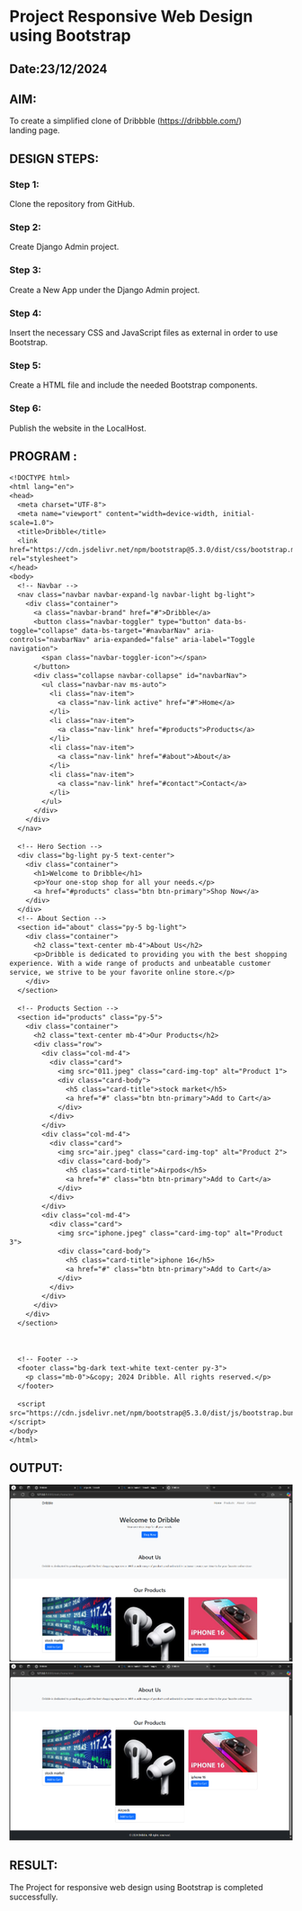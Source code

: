 # Project Responsive Web Design using Bootstrap
## Date:23/12/2024

## AIM:
To create a simplified clone of Dribbble (https://dribbble.com/) landing page.


## DESIGN STEPS:

### Step 1:
Clone the repository from GitHub.

### Step 2:
Create Django Admin project.

### Step 3:
Create a New App under the Django Admin project.

### Step 4:
Insert the necessary CSS and JavaScript files as external in order to use Bootstrap.

### Step 5:
Create a HTML file and include the needed Bootstrap components.

### Step 6:
Publish the website in the LocalHost.

## PROGRAM :
```
<!DOCTYPE html>
<html lang="en">
<head>
  <meta charset="UTF-8">
  <meta name="viewport" content="width=device-width, initial-scale=1.0">
  <title>Dribble</title>
  <link href="https://cdn.jsdelivr.net/npm/bootstrap@5.3.0/dist/css/bootstrap.min.css" rel="stylesheet">
</head>
<body>
  <!-- Navbar -->
  <nav class="navbar navbar-expand-lg navbar-light bg-light">
    <div class="container">
      <a class="navbar-brand" href="#">Dribble</a>
      <button class="navbar-toggler" type="button" data-bs-toggle="collapse" data-bs-target="#navbarNav" aria-controls="navbarNav" aria-expanded="false" aria-label="Toggle navigation">
        <span class="navbar-toggler-icon"></span>
      </button>
      <div class="collapse navbar-collapse" id="navbarNav">
        <ul class="navbar-nav ms-auto">
          <li class="nav-item">
            <a class="nav-link active" href="#">Home</a>
          </li>
          <li class="nav-item">
            <a class="nav-link" href="#products">Products</a>
          </li>
          <li class="nav-item">
            <a class="nav-link" href="#about">About</a>
          </li>
          <li class="nav-item">
            <a class="nav-link" href="#contact">Contact</a>
          </li>
        </ul>
      </div>
    </div>
  </nav>

  <!-- Hero Section -->
  <div class="bg-light py-5 text-center">
    <div class="container">
      <h1>Welcome to Dribble</h1>
      <p>Your one-stop shop for all your needs.</p>
      <a href="#products" class="btn btn-primary">Shop Now</a>
    </div>
  </div>
  <!-- About Section -->
  <section id="about" class="py-5 bg-light">
    <div class="container">
      <h2 class="text-center mb-4">About Us</h2>
      <p>Dribble is dedicated to providing you with the best shopping experience. With a wide range of products and unbeatable customer service, we strive to be your favorite online store.</p>
    </div>
  </section>

  <!-- Products Section -->
  <section id="products" class="py-5">
    <div class="container">
      <h2 class="text-center mb-4">Our Products</h2>
      <div class="row">
        <div class="col-md-4">
          <div class="card">
            <img src="011.jpeg" class="card-img-top" alt="Product 1">
            <div class="card-body">
              <h5 class="card-title">stock market</h5>
              <a href="#" class="btn btn-primary">Add to Cart</a>
            </div>
          </div>
        </div>
        <div class="col-md-4">
          <div class="card">
            <img src="air.jpeg" class="card-img-top" alt="Product 2">
            <div class="card-body">
              <h5 class="card-title">Airpods</h5>
              <a href="#" class="btn btn-primary">Add to Cart</a>
            </div>
          </div>
        </div>
        <div class="col-md-4">
          <div class="card">
            <img src="iphone.jpeg" class="card-img-top" alt="Product 3">
            <div class="card-body">
              <h5 class="card-title">iphone 16</h5>
              <a href="#" class="btn btn-primary">Add to Cart</a>
            </div>
          </div>
        </div>
      </div>
    </div>
  </section>


 
  <!-- Footer -->
  <footer class="bg-dark text-white text-center py-3">
    <p class="mb-0">&copy; 2024 Dribble. All rights reserved.</p>
  </footer>

  <script src="https://cdn.jsdelivr.net/npm/bootstrap@5.3.0/dist/js/bootstrap.bundle.min.js"></script>
</body>
</html>
```

## OUTPUT:
![alt text](025.png)
![alt text](026.png)


## RESULT:
The Project for responsive web design using Bootstrap is completed successfully.
